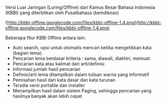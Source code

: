Versi Luar Jaringan (Luring/Offline) dari Kamus Besar Bahasa Indonesia (KBBI) yang diterbitkan oleh Pusatbahasa (kemdiknas)



![http://kbbi-offline.googlecode.com/files/kbbi-offline-1.4.png](http://kbbi-offline.googlecode.com/files/kbbi-offline-1.4.png)

Beberapa fitur KBBI Offline antara lain:
  * Auto search, opsi untuk otomatis mencari ketika mengetikkan kata (bagian lema).
  * Pencarian lema berdasar kriteria : sama, diawali, diakhiri, memuat.
  * Pencarian kata atau kalimat dari arti/definisi
  * Informasi jumlah hasil pencarian
  * Definisi/arti lema ditampilkan dalam tulisan warna yang informatif
  * Pemisahan hasil dari kata dasar dan kata turunan
  * Tersdia versi portable dan installer
  * Menampilkan hasil dalam sistem Paging, sehingga pencarian yang hasilnya banyak akan lebih cepat